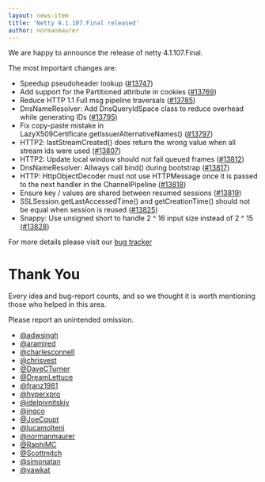 ```yaml
---
layout: news-item
title: 'Netty 4.1.107.Final released'
author: normanmaurer
---
```


We are happy to announce the release of netty 4.1.107.Final. 


The most important changes are:

* Speedup pseudoheader lookup ([#13747](https://github.com/netty/netty/issues/13747))
* Add support for the Partitioned attribute in cookies ([#13769](https://github.com/netty/netty/issues/13769))
* Reduce HTTP 1.1 Full msg pipeline traversals ([#13785](https://github.com/netty/netty/issues/13785))
* DnsNameResolver: Add DnsQueryIdSpace class to reduce overhead while generating IDs ([#13795](https://github.com/netty/netty/issues/13795))
* Fix copy-paste mistake in LazyX509Certificate.getIssuerAlternativeNames() ([#13797](https://github.com/netty/netty/issues/13797))
* HTTP2: lastStreamCreated() does return the wrong value when all stream ids were used ([#13807](https://github.com/netty/netty/issues/13807))
* HTTP2: Update local window should not fail queued frames ([#13812](https://github.com/netty/netty/issues/13812))
* DnsNameResolver: Allways call bind() during bootstrap ([#13817](https://github.com/netty/netty/issues/13817))
* HTTP: HttpObjectDecoder must not use HTTPMessage once it is passed to the next handler in the ChannelPipeline ([#13818](https://github.com/netty/netty/issues/13818))
* Ensure key / values are shared between resumed sessions ([#13819](https://github.com/netty/netty/issues/13819))
* SSLSession.getLastAccessedTime() and getCreationTime() should not be equal when session is reused ([#13825](https://github.com/netty/netty/issues/13825))
* Snappy: Use unsigned short to handle 2 ^ 16 input size instead of 2 ^ 15 ([#13828](https://github.com/netty/netty/issues/13828))


For more details please visit our [bug tracker](https://github.com/netty/netty/issues?q=milestone%3A4.1.107.Final+is%3Aclosed)

# Thank You

Every idea and bug-report counts, and so we thought it is worth mentioning those who helped in this area.

Please report an unintended omission.
 
* [@adwsingh](https://github.com/adwsingh)
* [@aramired](https://github.com/aramired)
* [@charlesconnell](https://github.com/charlesconnell)
* [@chrisvest](https://github.com/chrisvest)
* [@DaveCTurner](https://github.com/DaveCTurner)
* [@DreamLettuce](https://github.com/DreamLettuce)
* [@franz1981](https://github.com/franz1981)
* [@hyperxpro](https://github.com/hyperxpro)
* [@idelpivnitskiy](https://github.com/idelpivnitskiy)
* [@jnqco](https://github.com/jnqco)
* [@JoeCqupt](https://github.com/JoeCqupt)
* [@lucamolteni](https://github.com/lucamolteni)
* [@normanmaurer](https://github.com/normanmaurer)
* [@RaphiMC](https://github.com/RaphiMC)
* [@Scottmitch](https://github.com/Scottmitch)
* [@simonatan](https://github.com/simonatan)
* [@yawkat](https://github.com/yawkat)